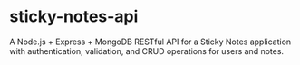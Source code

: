 # sticky-notes-api
A Node.js + Express + MongoDB RESTful API for a Sticky Notes application with authentication, validation, and CRUD operations for users and notes.
